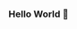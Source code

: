 ### Hello World 👋

<!--
**pjra99/pjra99** is a ✨ _special_ ✨ repository because its `README.md` (this file) appears on your GitHub profile.

Here are some ideas to get you started:
Hello World! 
- 🔭 I’m currently working on ...
- 🌱 I’m currently learning ...
- 👯 I’m looking to collaborate on ...
- 🤔 I’m looking for help with ...
- 💬 Ask me about ...
- 📫 How to reach me: ...
- 😄 Pronouns: ...
- ⚡ Fun fact: ...
-->
